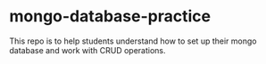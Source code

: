 # mongo-database-practice
This repo is to help students understand how to set up their mongo database and work with CRUD operations.
